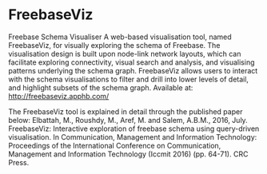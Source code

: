 # FreebaseViz
Freebase Schema Visualiser
A web-based visualisation tool, named FreebaseViz, for visually exploring the schema of Freebase. 
The visualisation design is built upon node-link network layouts, which can facilitate exploring connectivity, visual search and analysis, and visualising patterns underlying the schema graph. 
FreebaseViz allows users to interact with the schema visualisations to filter and drill into lower levels of detail, and highlight subsets of the schema graph.
Available at:
http://freebaseviz.apphb.com/

The FreebaseViz tool is explained in detail through the published paper below:
Elbattah, M., Roushdy, M., Aref, M. and Salem, A.B.M., 2016, July. FreebaseViz: Interactive exploration of freebase schema using query-driven visualisation. In Communication, Management and Information Technology: Proceedings of the International Conference on Communication, Management and Information Technology (Iccmit 2016) (pp. 64-71). CRC Press.
